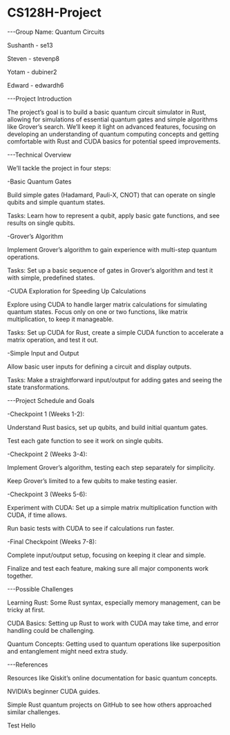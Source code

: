 # CS128H-Project

---Group Name: Quantum Circuits

Sushanth - se13

Steven - stevenp8

Yotam - dubiner2

Edward - edwardh6

---Project Introduction

The project’s goal is to build a basic quantum circuit simulator in Rust, allowing for simulations of essential quantum gates and simple algorithms like Grover’s search. We’ll keep it light on advanced features, focusing on developing an understanding of quantum computing concepts and getting comfortable with Rust and CUDA basics for potential speed improvements.

---Technical Overview

We’ll tackle the project in four steps:

-Basic Quantum Gates

Build simple gates (Hadamard, Pauli-X, CNOT) that can operate on single qubits and simple quantum states.

Tasks: Learn how to represent a qubit, apply basic gate functions, and see results on single qubits.

-Grover’s Algorithm

Implement Grover’s algorithm to gain experience with multi-step quantum operations.

Tasks: Set up a basic sequence of gates in Grover’s algorithm and test it with simple, predefined states.

-CUDA Exploration for Speeding Up Calculations

Explore using CUDA to handle larger matrix calculations for simulating quantum states. Focus only on one or two functions, like matrix multiplication, to keep it manageable.

Tasks: Set up CUDA for Rust, create a simple CUDA function to accelerate a matrix operation, and test it out.

-Simple Input and Output

Allow basic user inputs for defining a circuit and display outputs.

Tasks: Make a straightforward input/output for adding gates and seeing the state transformations.

---Project Schedule and Goals

-Checkpoint 1 (Weeks 1-2):

Understand Rust basics, set up qubits, and build initial quantum gates.

Test each gate function to see it work on single qubits.

-Checkpoint 2 (Weeks 3-4):

Implement Grover’s algorithm, testing each step separately for simplicity.

Keep Grover’s limited to a few qubits to make testing easier.

-Checkpoint 3 (Weeks 5-6):

Experiment with CUDA: Set up a simple matrix multiplication function with CUDA, if time allows.

Run basic tests with CUDA to see if calculations run faster.

-Final Checkpoint (Weeks 7-8):

Complete input/output setup, focusing on keeping it clear and simple.

Finalize and test each feature, making sure all major components work together.

---Possible Challenges

Learning Rust: Some Rust syntax, especially memory management, can be tricky at first.

CUDA Basics: Setting up Rust to work with CUDA may take time, and error handling could be challenging.

Quantum Concepts: Getting used to quantum operations like superposition and entanglement might need extra study.

---References

Resources like Qiskit’s online documentation for basic quantum concepts.

NVIDIA’s beginner CUDA guides.

Simple Rust quantum projects on GitHub to see how others approached similar challenges.

Test
Hello
